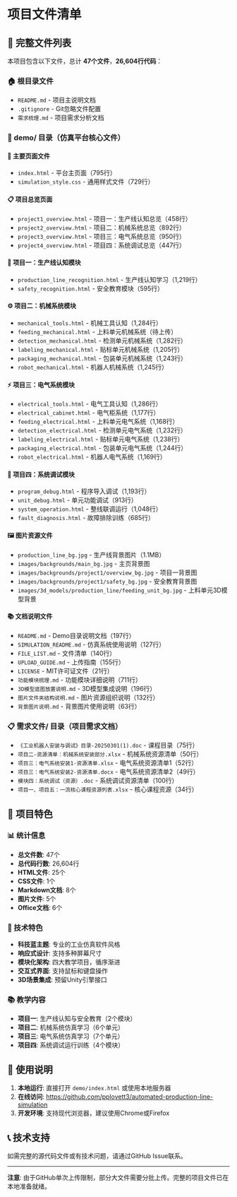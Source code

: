 # 项目文件清单

## 📁 完整文件列表

本项目包含以下文件，总计 **47个文件**，**26,604行代码**：

### 🏠 根目录文件
- `README.md` - 项目主说明文档
- `.gitignore` - Git忽略文件配置
- `需求梳理.md` - 项目需求分析文档

### 📂 demo/ 目录（仿真平台核心文件）

#### 🌟 主要页面文件
- `index.html` - 平台主页面（795行）
- `simulation_style.css` - 通用样式文件（729行）

#### 📋 项目总览页面
- `project1_overview.html` - 项目一：生产线认知总览（458行）
- `project2_overview.html` - 项目二：机械系统总览（892行）
- `project3_overview.html` - 项目三：电气系统总览（950行）
- `project4_overview.html` - 项目四：系统调试总览（447行）

#### 🔧 项目一：生产线认知模块
- `production_line_recognition.html` - 生产线认知学习（1,219行）
- `safety_recognition.html` - 安全教育模块（595行）

#### ⚙️ 项目二：机械系统模块
- `mechanical_tools.html` - 机械工具认知（1,284行）
- `feeding_mechanical.html` - 上料单元机械系统（待上传）
- `detection_mechanical.html` - 检测单元机械系统（1,282行）
- `labeling_mechanical.html` - 贴标单元机械系统（1,205行）
- `packaging_mechanical.html` - 包装单元机械系统（1,243行）
- `robot_mechanical.html` - 机器人机械系统（1,245行）

#### ⚡ 项目三：电气系统模块
- `electrical_tools.html` - 电气工具认知（1,286行）
- `electrical_cabinet.html` - 电气柜系统（1,177行）
- `feeding_electrical.html` - 上料单元电气系统（1,168行）
- `detection_electrical.html` - 检测单元电气系统（1,232行）
- `labeling_electrical.html` - 贴标单元电气系统（1,238行）
- `packaging_electrical.html` - 包装单元电气系统（1,244行）
- `robot_electrical.html` - 机器人电气系统（1,169行）

#### 🔄 项目四：系统调试模块
- `program_debug.html` - 程序导入调试（1,193行）
- `unit_debug.html` - 单元功能调试（913行）
- `system_operation.html` - 整线联调运行（1,048行）
- `fault_diagnosis.html` - 故障排除训练（685行）

#### 🖼️ 图片资源文件
- `production_line_bg.jpg` - 生产线背景图片（1.1MB）
- `images/backgrounds/main_bg.jpg` - 主页背景图
- `images/backgrounds/project1/overview_bg.jpg` - 项目一背景图
- `images/backgrounds/project1/safety_bg.jpg` - 安全教育背景图
- `images/3d_models/production_line/feeding_unit_bg.jpg` - 上料单元3D模型背景

#### 📚 文档说明文件
- `README.md` - Demo目录说明文档（197行）
- `SIMULATION_README.md` - 仿真系统使用说明（127行）
- `FILE_LIST.md` - 文件清单（140行）
- `UPLOAD_GUIDE.md` - 上传指南（155行）
- `LICENSE` - MIT许可证文件（21行）
- `功能模块梳理.md` - 功能模块详细说明（711行）
- `3D模型底图放置说明.md` - 3D模型集成说明（196行）
- `图片文件夹结构说明.md` - 图片资源组织说明（132行）
- `背景图片说明.md` - 背景图片使用说明（63行）

### 📋 需求文件/ 目录（项目需求文档）
- `《工业机器人安装与调试》目录-20250301(1).doc` - 课程目录（75行）
- `项目二-资源清单：机械系统安装部分.xlsx` - 机械系统资源清单（50行）
- `项目三：电气系统安装1-资源清单.xlsx` - 电气系统资源清单1（52行）
- `项目三：电气系统安装2-资源清单.docx` - 电气系统资源清单2（49行）
- `模块四：系统调试（资源）.doc` - 系统调试资源清单（100行）
- `项目一、项目五：一流核心课程资源列表.xlsx` - 核心课程资源（34行）

## 🎯 项目特色

### 📊 统计信息
- **总文件数**: 47个
- **总代码行数**: 26,604行
- **HTML文件**: 25个
- **CSS文件**: 1个
- **Markdown文档**: 8个
- **图片文件**: 5个
- **Office文档**: 6个

### 🎨 技术特色
- **科技蓝主题**: 专业的工业仿真软件风格
- **响应式设计**: 支持多种屏幕尺寸
- **模块化架构**: 四大教学项目，循序渐进
- **交互式界面**: 支持鼠标和键盘操作
- **3D场景集成**: 预留Unity引擎接口

### 📚 教学内容
- **项目一**: 生产线认知与安全教育（2个模块）
- **项目二**: 机械系统仿真学习（6个单元）
- **项目三**: 电气系统仿真学习（7个单元）
- **项目四**: 系统调试运行训练（4个模块）

## 🚀 使用说明

1. **本地运行**: 直接打开 `demo/index.html` 或使用本地服务器
2. **在线访问**: https://github.com/pplovett3/automated-production-line-simulation
3. **开发环境**: 支持现代浏览器，建议使用Chrome或Firefox

## 📞 技术支持

如需完整的源代码文件或有技术问题，请通过GitHub Issue联系。

---

**注意**: 由于GitHub单次上传限制，部分大文件需要分批上传。完整的项目文件已在本地准备就绪。